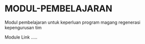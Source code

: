 # MODUL-PEMBELAJARAN

Modul pembelajaran untuk keperluan program magang regenerasi kepengurusan tim

Module Link
.....
